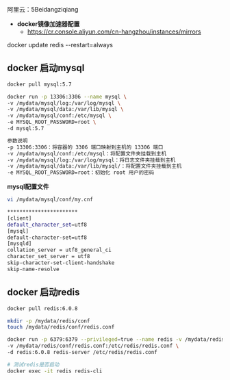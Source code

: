 
阿里云：5Beidangziqiang

- **docker镜像加速器配置**
	- https://cr.console.aliyun.com/cn-hangzhou/instances/mirrors

docker update redis --restart=always

## docker 启动mysql
```bash
docker pull mysql:5.7

docker run -p 13306:3306 --name mysql \
-v /mydata/mysql/log:/var/log/mysql \
-v /mydata/mysql/data:/var/lib/mysql \
-v /mydata/mysql/conf:/etc/mysql \
-e MYSQL_ROOT_PASSWORD=root \
-d mysql:5.7

参数说明
-p 13306:3306：将容器的 3306 端口映射到主机的 13306 端口
-v /mydata/mysql/conf:/etc/mysql：将配置文件夹挂载到主机
-v /mydata/mysql/log:/var/log/mysql：将日志文件夹挂载到主机
-v /mydata/mysql/data:/var/lib/mysql/：将配置文件夹挂载到主机
-e MYSQL_ROOT_PASSWORD=root：初始化 root 用户的密码
```
**mysql配置文件**
```bash
vi /mydata/mysql/conf/my.cnf

***********************
[client]
default_character_set=utf8
[mysql]
default-character-set=utf8
[mysqld]
collation_server = utf8_general_ci
character_set_server = utf8
skip-character-set-client-handshake
skip-name-resolve


```

## docker 启动redis
```bash
docker pull redis:6.0.8

mkdir -p /mydata/redis/conf
touch /mydata/redis/conf/redis.conf

docker run -p 6379:6379 --privileged=true --name redis -v /mydata/redis/data:/data \
-v /mydata/redis/conf/redis.conf:/etc/redis/redis.conf \
-d redis:6.0.8 redis-server /etc/redis/redis.conf

# 测试redis是否启动
docker exec -it redis redis-cli
```